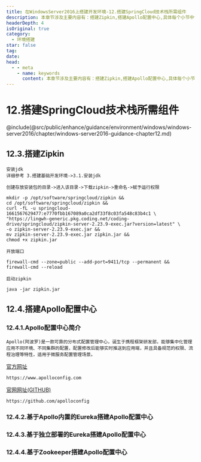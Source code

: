 ```yaml
---
title: 在WindowsServer2016上搭建开发环境-12.搭建SpringCloud技术栈所需组件
description: 本章节涉及主要内容有：搭建Zipkin,搭建Apollo配置中心,具体每个小节中包含的内容可使通过下面的章节内容大纲进行查看,所有代码均经过严格测试，可直接复制运行即可。
headerDepth: 4
isOriginal: true
category:
  - 环境搭建
star: false
tag:
date: 
head:
  - - meta
    - name: keywords
      content: 本章节涉及主要内容有：搭建Zipkin,搭建Apollo配置中心,具体每个小节中包含的内容可使通过下面的章节内容大纲进行查看,所有代码均经过严格测试，可直接复制运行即可。
---
```


# 12.搭建SpringCloud技术栈所需组件
@include(@src/public/enhance/guidance/environment/windows/windows-server2016/chapter/windows-server2016-guidance-chapter12.md)
## 12.3.搭建Zipkin
	安装jdk	
	详细参考 3.搭建基础开发环境->3.1.安装jdk

	创建存放安装包的目录->进入该目录->下载zipkin->重命名->赋予运行权限
```
mkdir -p /opt/software/springcloud/zipkin &&
cd /opt/software/springcloud/zipkin &&
curl -fL -u springcloud-1661567629477:e7770fbb167089a0ca2df33f8c03fa548c83b4c1 \
"https://lingwh-generic.pkg.coding.net/coding-drive/springcloud/zipkin-server-2.23.9-exec.jar?version=latest" \
-o zipkin-server-2.23.9-exec.jar &&
mv zipkin-server-2.23.9-exec.jar zipkin.jar &&
chmod +x zipkin.jar
```
	开放端口
```
firewall-cmd --zone=public --add-port=9411/tcp --permanent &&
firewall-cmd --reload 
```
	启动zipkin
```
java -jar zipkin.jar
```
## 12.4.搭建Apollo配置中心
### 12.4.1.Apollo配置中心简介
	Apollo(阿波罗)是一款可靠的分布式配置管理中心，诞生于携程框架研发部，能够集中化管理应用不同环境、不同集群的配置，配置修改后能够实时推送到应用端，并且具备规范的权限、流程治理等特性，适用于微服务配置管理场景。

<a href="https://www.apolloconfig.com">官方网址</a>
```
https://www.apolloconfig.com
```
<a href="https://github.com/apolloconfig">官网网址(GITHUB)</a>
```
https://github.com/apolloconfig
```

### 12.4.2.基于Apollo内置的Eureka搭建Apollo配置中心
### 12.4.3.基于独立部署的Eureka搭建Apollo配置中心
### 12.4.4.基于Zookeeper搭建Apollo配置中心
